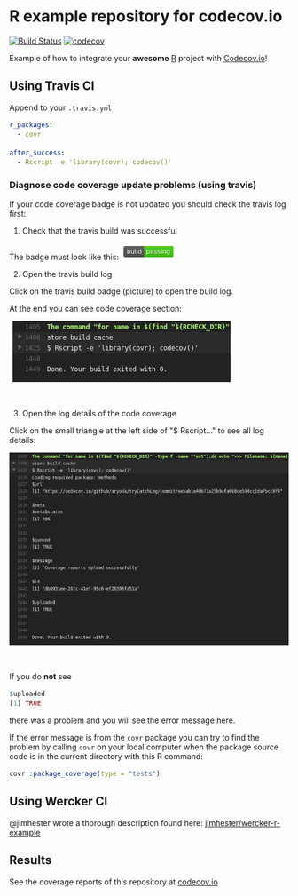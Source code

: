 # R example repository for codecov.io

[![Build Status](https://img.shields.io/travis/codecov/example-r/master.svg)](https://travis-ci.org/codecov/example-r) [![codecov](https://codecov.io/github/codecov/example-r/branch/master/graphs/badge.svg)](https://codecov.io/github/codecov/example-r) 

Example of how to integrate your **awesome** [R](http://www.r-project.org/) project with [Codecov.io](https://codecov.io)!

## Using Travis CI

Append to your `.travis.yml`

```yml
r_packages:
  - covr

after_success:
  - Rscript -e 'library(covr); codecov()'
```


### Diagnose code coverage update problems (using travis)

If your code coverage badge is not updated you should check the travis log first:

1. Check that the travis build was successful

The badge must look like this: ![](build_passing.png)


2. Open the travis build log

Click on the travis build badge (picture) to open the build log.

At the end you can see code coverage section:

![](Rscript_covr.png)

</br>

3. Open the log details of the code coverage

Click on the small triangle at the left side of "$ Rscript..." to see all log details:

![](Rscript_covr_success.png)

</br>

If you do **not** see

```R
$uploaded
[1] TRUE
```

there was a problem and you will see the error message here.

If the error message is from the `covr` package you can try to find the problem by calling `covr`
on your local computer when the package source code is in the current directory with this R command:

```R
covr::package_coverage(type = "tests")
```



## Using Wercker CI
@jimhester wrote a thorough description found here: [jimhester/wercker-r-example](https://github.com/jimhester/wercker-r-example)

## Results

See the coverage reports of this repository at [codecov.io](https://codecov.io/github/codecov/example-r)


